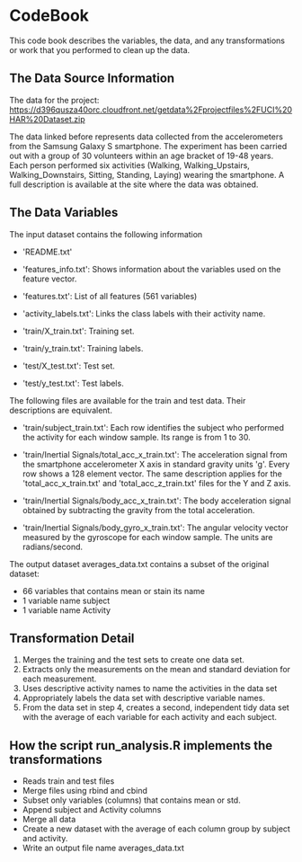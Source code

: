 # CodeBook
This code book describes the variables, the data, and any transformations or work that you performed to clean up the data.

## The Data Source Information

The data for the project: 
https://d396qusza40orc.cloudfront.net/getdata%2Fprojectfiles%2FUCI%20HAR%20Dataset.zip

The data linked before represents data collected from the accelerometers from the Samsung Galaxy S smartphone. The experiment has been carried out with a group of 30 volunteers within an age bracket of 19-48 years.  Each person performed six activities (Walking, Walking_Upstairs, Walking_Downstairs, Sitting, Standing, Laying) wearing the smartphone. A full description is available at the site where the data was obtained.

## The Data Variables

The input dataset contains the following information 

- 'README.txt'
 
- 'features_info.txt': Shows information about the variables used on the feature vector.
 
- 'features.txt': List of all features (561 variables)
 
- 'activity_labels.txt': Links the class labels with their activity name.
 
- 'train/X_train.txt': Training set.
 
- 'train/y_train.txt': Training labels.
 
- 'test/X_test.txt': Test set.
 
- 'test/y_test.txt': Test labels.
 
The following files are available for the train and test data. Their descriptions are equivalent.
 
- 'train/subject_train.txt': Each row identifies the subject who performed the activity for each window sample. Its range is from 1 to 30.
 
- 'train/Inertial Signals/total_acc_x_train.txt': The acceleration signal from the smartphone accelerometer X axis in standard gravity units 'g'. Every row shows a 128 element vector. The same description applies for the 'total_acc_x_train.txt' and 'total_acc_z_train.txt' files for the Y and Z axis.
 
- 'train/Inertial Signals/body_acc_x_train.txt': The body acceleration signal obtained by subtracting the gravity from the total acceleration.
 
- 'train/Inertial Signals/body_gyro_x_train.txt': The angular velocity vector measured by the gyroscope for each window sample. The units are radians/second.

The output dataset averages_data.txt contains a subset of the original dataset:

- 66 variables that contains mean or stain its name
- 1 variable name subject
- 1 variable name Activity

## Transformation Detail

1. Merges the training and the test sets to create one data set.
2. Extracts only the measurements on the mean and standard deviation for each measurement. 
3. Uses descriptive activity names to name the activities in the data set
4. Appropriately labels the data set with descriptive variable names. 
5. From the data set in step 4, creates a second, independent tidy data set with the average of each variable for each activity and each subject.

## How the script run_analysis.R implements the transformations

* Reads train and test files
* Merge files using rbind and cbind 
* Subset only variables (columns) that contains mean or std.
* Append subject and Activity columns 
* Merge all data
* Create a new dataset with the average of each column group by subject and activity.
* Write an output file name averages_data.txt